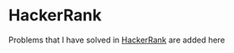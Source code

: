 # HackerRank
Problems that I have solved in <a href="https://www.hackerrank.com">HackerRank</a> are added here
